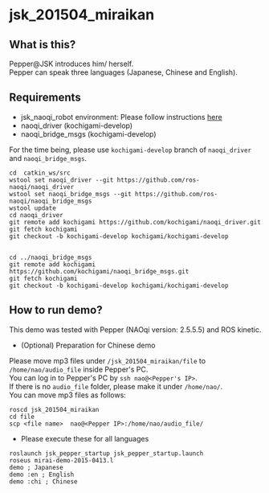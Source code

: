 # jsk_201504_miraikan

## What is this?

Pepper@JSK introduces him/ herself.  
Pepper can speak three languages (Japanese, Chinese and English).  

## Requirements

- jsk_naoqi_robot environment: Please follow instructions [here](https://github.com/jsk-ros-pkg/jsk_robot/blob/master/jsk_naoqi_robot/README.md)
- naoqi_driver (kochigami-develop)
- naoqi_bridge_msgs (kochigami-develop)

For the time being, please use `kochigami-develop` branch of `naoqi_driver` and `naoqi_bridge_msgs`.

```
cd  catkin_ws/src
wstool set naoqi_driver --git https://github.com/ros-naoqi/naoqi_driver
wstool set naoqi_bridge_msgs --git https://github.com/ros-naoqi/naoqi_bridge_msgs
wstool update
cd naoqi_driver
git remote add kochigami https://github.com/kochigami/naoqi_driver.git
git fetch kochigami
git checkout -b kochigami-develop kochigami/kochigami-develop


cd ../naoqi_bridge_msgs
git remote add kochigami https://github.com/kochigami/naoqi_bridge_msgs.git
git fetch kochigami
git checkout -b kochigami-develop kochigami/kochigami-develop
```

## How to run demo?

This demo was tested with Pepper (NAOqi version: 2.5.5.5) and ROS kinetic.

- (Optional) Preparation for Chinese demo

Please move mp3 files under `/jsk_201504_miraikan/file` to `/home/nao/audio_file` inside Pepper's PC.  
You can log in to Pepper's PC by `ssh nao@<Pepper's IP>`.  
If there is no `audio_file` folder, please make it under `/home/nao/`.  
You can move mp3 files as follows:

```
roscd jsk_201504_miraikan
cd file
scp <file name>  nao@<Pepper IP>:/home/nao/audio_file/
```

- Please execute these for all languages

```
roslaunch jsk_pepper_startup jsk_pepper_startup.launch
roseus mirai-demo-2015-0413.l
demo ; Japanese
demo :en ; English
demo :chi ; Chinese
```